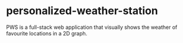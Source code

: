# personalized-weather-station
PWS is a full-stack web application that visually shows the weather of favourite locations in a 2D graph. 
